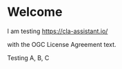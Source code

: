 # Welcome

I am testing https://cla-assistant.io/

with the OGC License Agreement text.

Testing A, B, C
